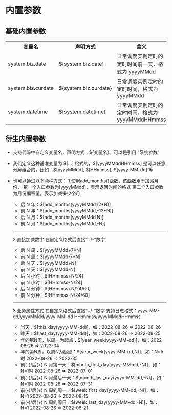 # 内置参数

## 基础内置参数

<table>
    <tr><th>变量名</th><th>声明方式</th><th>含义</th></tr>
    <tr>
        <td>system.biz.date</td>
        <td>${system.biz.date}</td>
        <td>日常调度实例定时的定时时间前一天，格式为 yyyyMMdd</td>
    </tr>
    <tr>
        <td>system.biz.curdate</td>
        <td>${system.biz.curdate}</td>
        <td>日常调度实例定时的定时时间，格式为 yyyyMMdd</td>
    </tr>
    <tr>
        <td>system.datetime</td>
        <td>${system.datetime}</td>
        <td>日常调度实例定时的定时时间，格式为 yyyyMMddHHmmss</td>
    </tr>
</table>

## 衍生内置参数

- 支持代码中自定义变量名，声明方式：${变量名}。可以是引用 "系统参数"

- 我们定义这种基准变量为 \$[...] 格式的，\$[yyyyMMddHHmmss] 是可以任意分解组合的，比如：\$[yyyyMMdd], \$[HHmmss], \$[yyyy-MM-dd] 等

- 也可以通过以下两种方式：
    1.使用add_months()函数，该函数用于加减月份，
    第一个入口参数为[yyyyMMdd]，表示返回时间的格式
    第二个入口参数为月份偏移量，表示加减多少个月
    * 后 N 年：$[add_months(yyyyMMdd,12*N)]
    * 前 N 年：$[add_months(yyyyMMdd,-12*N)]
    * 后 N 月：$[add_months(yyyyMMdd,N)]
    * 前 N 月：$[add_months(yyyyMMdd,-N)]
    *******************************************
    2.直接加减数字
    在自定义格式后直接“+/-”数字
    * 后 N 周：$[yyyyMMdd+7*N]
    * 前 N 周：$[yyyyMMdd-7*N]
    * 后 N 天：$[yyyyMMdd+N]
    * 前 N 天：$[yyyyMMdd-N]
    * 后 N 小时：$[HHmmss+N/24]
    * 前 N 小时：$[HHmmss-N/24]
    * 后 N 分钟：$[HHmmss+N/24/60]
    * 前 N 分钟：$[HHmmss-N/24/60]
    *******************************************
    3.业务属性方式
    在自定义格式后直接“+/-”数字
    支持日志格式：yyyy-MM-dd/yyyyMMdd/yyyy-MM-dd HH:mm:ss/yyyyMMddHHmmss
    * 当天：$[this_day(yyyy-MM-dd)]，如：2022-08-26 => 2022-08-26
    * 昨天：$[last_day(yyyy-MM-dd)]，如：2022-08-26 => 2022-08-25
    * 年的第N周，以周一为起点：$[year_week(yyyy-MM-dd)]，如：2022-08-26 => 2022-34
    * 年的第N周，以周N为起点：$[year_week(yyyy-MM-dd,N)]，如：N=5时 2022-08-26 => 2022-35
    * 前(-)/后(+) N 月第一天：$[month_first_day(yyyy-MM-dd,-N)]，如：N=1时 2022-08-26 => 2022-07-01
    * 前(-)/后(+) N 月最后一天：$[month_last_day(yyyy-MM-dd,-N)]，如：N=1时 2022-08-28 => 2022-07-31
    * 前(-)/后(+) N 周的周一：$[week_first_day(yyyy-MM-dd,-N)]，如：N=1 2022-08-26 => 2022-08-15
    * 前(-)/后(+) N 周的周日：$[week_last_day(yyyy-MM-dd,-N)]，如：N=1 2022-08-26 => 2022-08-21
